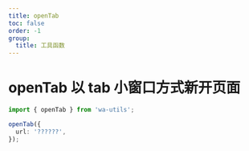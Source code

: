 ```yaml
---
title: openTab
toc: false
order: -1
group:
  title: 工具函数
---
```


# openTab 以 tab 小窗口方式新开页面

```typescript
import { openTab } from 'wa-utils';

openTab({
  url: '??????',
});
```
